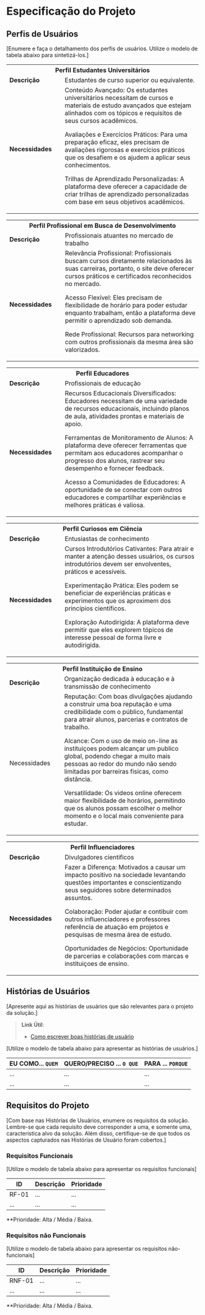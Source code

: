 # Especificação do Projeto

## Perfis de Usuários

[Enumere e faça o detalhamento dos perfis de usuários. Utilize o modelo de tabela abaixo para sintetizá-los.]

<table>
<tbody>
<tr align=center>
<th colspan="2">Perfil Estudantes Universitários </th>
</tr>
<tr>
<td width="150px"><b>Descrição</b></td>
<td width="600px">Estudantes de curso superior ou equivalente. </td>
</tr>
<tr>
<td><b>Necessidades</b></td>
<td>Conteúdo Avançado: Os estudantes universitários necessitam de cursos e materiais de estudo avançados que estejam alinhados com os tópicos e requisitos de seus cursos acadêmicos.
  
Avaliações e Exercícios Práticos: Para uma preparação eficaz, eles precisam de avaliações rigorosas e exercícios práticos que os desafiem e os ajudem a aplicar seus conhecimentos.

Trilhas de Aprendizado Personalizadas: A plataforma deve oferecer a capacidade de criar trilhas de aprendizado personalizadas com base em seus objetivos acadêmicos.
</td>
</tr>
</tbody>
</table>

<table>
<tbody>
<tr align=center>
<th colspan="2">Perfil Profissional em Busca de Desenvolvimento </th>
</tr>
<tr>
<td width="150px"><b>Descrição</b></td>
<td width="600px">Profissionais atuantes no mercado de trabalho</td>
</tr>
<tr>
<td><b>Necessidades</b></td>
<td>Relevância Profissional: Profissionais buscam cursos diretamente relacionados às suas carreiras, portanto, o site deve oferecer cursos práticos e certificados reconhecidos no mercado.
  
Acesso Flexível: Eles precisam de flexibilidade de horário para poder estudar enquanto trabalham, então a plataforma deve permitir o aprendizado sob demanda.

Rede Profissional: Recursos para networking com outros profissionais da mesma área são valorizados.
</td>
</tr>
</tbody>
</table>
<table>
<tbody>
<tr align=center>
<th colspan="2">Perfil Educadores </th>
</tr>
<tr>
<td width="150px"><b>Descrição</b></td>
<td width="600px">Profissionais de educação</td>
</tr>
<tr>
<td><b>Necessidades</b></td>
<td>Recursos Educacionais Diversificados: Educadores necessitam de uma variedade de recursos educacionais, incluindo planos de aula, atividades prontas e materiais de apoio.

Ferramentas de Monitoramento de Alunos: A plataforma deve oferecer ferramentas que permitam aos educadores acompanhar o progresso dos alunos, rastrear seu desempenho e fornecer feedback.

Acesso a Comunidades de Educadores: A oportunidade de se conectar com outros educadores e compartilhar experiências e melhores práticas é valiosa.
</td>
</tr>
</tbody>
</table>

<table>
<tbody>
<tr align=center>
<th colspan="2">Perfil Curiosos em Ciência </th>
</tr>
<tr>
<td width="150px"><b>Descrição</b></td>
<td width="600px">Entusiastas de conhecimento</td>
</tr>
<tr>
<td><b>Necessidades</b></td>
<td>Cursos Introdutórios Cativantes: Para atrair e manter a atenção desses usuários, os cursos introdutórios devem ser envolventes, práticos e acessíveis.

Experimentação Prática: Eles podem se beneficiar de experiências práticas e experimentos que os aproximem dos princípios científicos.

Exploração Autodirigida: A plataforma deve permitir que eles explorem tópicos de interesse pessoal de forma livre e autodirigida.
</td>
</tr>
</tbody>
</table>

<table>
<tbody>
<tr align=center>
<th colspan="2">Perfil Instituição de Ensino</th>
</tr>
<tr>
<td width="150px"><b>Descrição</b></td>
<td width="600px">Organização dedicada à educação e à transmissão de conhecimento</td>
</tr>
<tr>
<td>Necessidades<b>
</b></td>
<td>Reputação: Com boas divulgações ajudando a construir uma boa reputação e uma credibilidade com o público, fundamental para atrair alunos, parcerias e contratos de trabalho.

Alcance: Com o uso de meio on-line as instituiçoes podem alcançar um publico global, podendo chegar a muito mais pessoas ao redor do mundo não sendo limitadas por barreiras fisicas, como distância.

Versatilidade: Os videos online oferecem maior flexibilidade de horários, permitindo que os alunos possam escolher o melhor momento e o local mais conveniente para estudar.</td>
</tr>
</tbody>
</table>

<table>
<tbody>
<tr align=center>
<th colspan="2">Perfil Influenciadores </th>
</tr>
<tr>
<td width="150px"><b>Descrição</b></td>
<td width="600px">Divulgadores cientificos </td>
</tr>
<tr>
<td><b>Necessidades</b></td>
<td>Fazer a Diferença: Motivados a causar um impacto positivo na sociedade levantando questões importantes e conscientizando seus seguidores sobre determinados assuntos.

Colaboração: Poder ajudar e contibuir com outros influenciadores e professores referência de atuação em projetos e pesquisas de mesma área de estudo.

Oportunidades de Negócios: Oportunidade de parcerias e colaborações com marcas e instituiçoes de ensino.
</td>
</tr>
</tbody>
</table>







## Histórias de Usuários

[Apresente aqui as histórias de usuários que são relevantes para o projeto da solução.]

> **Link Útil**:
> - [Como escrever boas histórias de usuário](https://medium.com/vertice/como-escrever-boas-users-stories-hist%C3%B3rias-de-usu%C3%A1rios-b29c75043fac)

[Utilize o modelo de tabela abaixo para apresentar as histórias de usuários.]

|EU COMO... `QUEM`   | QUERO/PRECISO ... `O QUE` |PARA ... `PORQUE`                 |
|--------------------|---------------------------|----------------------------------|
| ...                | ...                       | ...                              |
| ...                | ...                       | ...                              |

## Requisitos do Projeto

[Com base nas Histórias de Usuários, enumere os requisitos da solução. Lembre-se que cada requisito deve corresponder a uma, e somente uma, característica alvo da solução. Além disso, certifique-se de que todos os aspectos capturados nas Histórias de Usuário foram cobertos.]

### Requisitos Funcionais

[Utilize o modelo de tabela abaixo para apresentar os requisitos funcionais]

|ID    | Descrição                | Prioridade |
|-------|---------------------------------|----|
| RF-01 |  ...                    | ...   | 
|  ...  |  ...                    | ...   |

**Prioridade: Alta / Média / Baixa. 

### Requisitos não Funcionais

[Utilize o modelo de tabela abaixo para apresentar os requisitos não-funcionais]

|ID      | Descrição               |Prioridade |
|--------|-------------------------|----|
| RNF-01 |  ...                    | ...   | 
| ...    |  ...                    | ...   | 

**Prioridade: Alta / Média / Baixa. 

